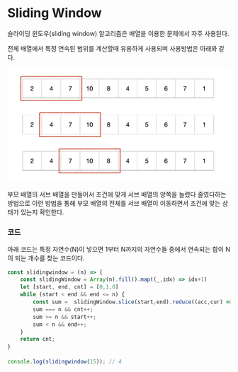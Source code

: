 # Sliding Window 

슬라이딩 윈도우(sliding window) 알고리즘은 배열을 이용한 문제에서 자주 사용된다.

전체 배열에서 특정 연속된 범위를 계산할때 유용하게 사용되며 사용방법은 아래와 같다.

![slidingwindow](./slidingwindow.png)

부모 배열의 서브 배열을 만들어서 조건에 맞게 서브 배열의 양쪽을 늘렸다 줄였다하는 방법으로 이런 방법을 통해 부모 배열의 전체를 서브 배열이 이동하면서 조건에 맞는 상태가 있는지 확인한다.

### 코드

아래 코드는 특정 자연수(N)이 넣으면 1부터 N까지의 자연수들 중에서 연속되는 합이 N이 되는 개수를 찾는 코드이다.

```js
const slidingwindow = (n) => {
    const slidingWindow = Array(n).fill().map((_,idx) => idx+1)
    let [start, end, cnt] = [0,1,0]
    while (start < end && end <= n) {
        const sum =  slidingWindow.slice(start,end).reduce((acc,cur) => acc + cur)
        sum === n && cnt++;
        sum >= n && start++;
        sum < n && end++;
    }
    return cnt;
}

console.log(slidingwindow(15)); // 4
```